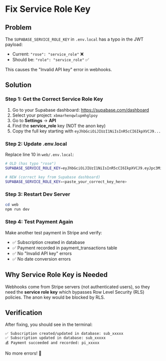 # Fix Service Role Key

## Problem
The `SUPABASE_SERVICE_ROLE_KEY` in `.env.local` has a typo in the JWT payload:
- Current: `"rose": "service_role"` ❌
- Should be: `"role": "service_role"` ✅

This causes the "Invalid API key" error in webhooks.

## Solution

### Step 1: Get the Correct Service Role Key

1. Go to your Supabase dashboard: https://supabase.com/dashboard
2. Select your project: `xbmarhenqwlupmhglpoy`
3. Go to **Settings** → **API**
4. Find the **service_role** key (NOT the anon key)
5. Copy the full key starting with `eyJhbGciOiJIUzI1NiIsInR5cCI6IkpXVCJ9...`

### Step 2: Update .env.local

Replace line 10 in `web/.env.local`:

```bash
# OLD (has typo "rose")
SUPABASE_SERVICE_ROLE_KEY=eyJhbGciOiJIUzI1NiIsInR5cCI6IkpXVCJ9.eyJpc3MiOiJzdXBhYmFzZSIsInJlZiI6InhibWFyaGVucXdsdXBtaGdscG95Iiwicm9zZSI6InNlcnZpY2Vfcm9sZSIsImlhdCI6MTc1NzQzNTQxNSwiZXhwIjoyMDczMDExNDE1fQ.7eLxRlmuCYeTrQwbbz2W9VG6-dm6-hqizONqw6Gi2hU

# NEW (correct key from Supabase dashboard)
SUPABASE_SERVICE_ROLE_KEY=<paste_your_correct_key_here>
```

### Step 3: Restart Dev Server

```powershell
cd web
npm run dev
```

### Step 4: Test Payment Again

Make another test payment in Stripe and verify:
- ✅ Subscription created in database
- ✅ Payment recorded in payment_transactions table
- ✅ No "Invalid API key" errors
- ✅ No date conversion errors

## Why Service Role Key is Needed

Webhooks come from Stripe servers (not authenticated users), so they need the **service role key** which bypasses Row Level Security (RLS) policies. The anon key would be blocked by RLS.

## Verification

After fixing, you should see in the terminal:
```
✅ Subscription created/updated in database: sub_xxxxx
✅ Subscription updated in database: sub_xxxxx
💰 Payment succeeded and recorded: pi_xxxxx
```

No more errors! 🎉

